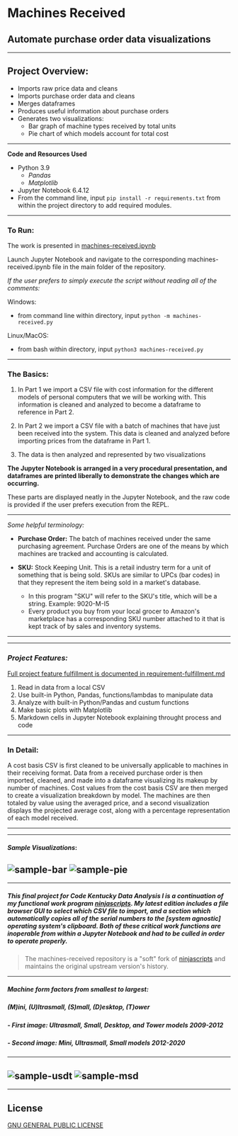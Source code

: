 # Machines Received

## Automate purchase order data visualizations
---
## Project Overview:
- Imports raw price data and cleans
- Imports purchase order data and cleans
- Merges dataframes 
- Produces useful information about purchase orders
- Generates two visualizations:
  - Bar graph of machine types received by total units
  - Pie chart of which models account for total cost
---
**Code and Resources Used**
 - Python 3.9
   - _Pandas_
   - _Matplotlib_
 - Jupyter Notebook 6.4.12
 - From the command line, input `pip install -r requirements.txt` from within the project directory to add required modules.
---
### **To Run:**
The work is presented in [machines-received.ipynb](machines-received.ipynb)

Launch Jupyter Notebook and navigate to the corresponding machines-received.ipynb file in the main folder of the repository.

*If the user prefers to simply execute the script without reading all of the comments:*

Windows:

- from command line within directory, input `python -m machines-received.py`

Linux/MacOS:

- from bash within directory, input `python3 machines-received.py`

---
### **The Basics:**
1. In Part 1 we import a CSV file with cost information for the different models of personal computers that we will be working with. This information is cleaned and analyzed to become a dataframe to reference in Part 2.

2. In Part 2 we import a CSV file with a batch of machines that have just been received into the system. This data is cleaned and analyzed before importing prices from the dataframe in Part 1.

3. The data is then analyzed and represented by two visualizations

**The Jupyter Notebook is arranged in a very procedural presentation, and dataframes are printed liberally to demonstrate the changes which are occurring.**

These parts are displayed neatly in the Jupyter Notebook, and the raw code is provided if the user prefers execution from the REPL.

---

*Some helpful terminology:*

- **Purchase Order:** The batch of machines received under the same purchasing agreement. Purchase Orders are one of the means by which machines are tracked and accounting is calculated.
- **SKU:** Stock Keeping Unit. This is a retail industry term for a unit of something that is being sold. SKUs are similar to UPCs (bar codes) in that they represent the item being sold in a market's database.

  - In this program "SKU" will refer to the SKU's title, which will be a string. Example: 9020-M-I5
  - Every product you buy from your local grocer to Amazon's marketplace has a corresponding SKU number attached to it that is kept track of by sales and inventory systems.

---
---
### ***Project Features:***

[Full project feature fulfillment is documented in requirement-fulfillment.md](requirement-fulfillment.md)

1. Read in data from a local CSV
2. Use built-in Python, Pandas, functions/lambdas to manipulate data
3. Analyze with built-in Python/Pandas and custum functions
4. Make basic plots with Matplotlib
5. Markdown cells in Jupyter Notebook explaining throught process and code
---
### **In Detail:**
 A cost basis CSV is first cleaned to be universally applicable to machines in their receiving format. Data from a received purchase order is then imported, cleaned, and made into a dataframe visualizing its makeup by number of machines. Cost values from the cost basis CSV are then merged to create a visualization breakdown by model. The machines are then totaled by value using the averaged price, and a second visualization displays the projected average cost, along with a percentage representation of each model received.

---
---
#### *Sample Visualizations*:
![sample-bar](./assets/readme-img-source/sample-bar.png)
![sample-pie](./assets/readme-img-source/sample-pie.png)
---
---
##### This final project for Code Kentucky Data Analysis I is a continuation of my functional work program [ninjascripts](https://github.com/keith-flynn/ninjascripts/). My latest edition includes a file browser GUI to select which CSV file to import, and a section which automatically copies all of the serial numbers to the [system agnostic] operating system's clipboard. Both of these critical work functions are inoperable from within a Jupyter Notebook and had to be culled in order to operate properly. 
> The machines-received repository is a "soft" fork of [ninjascripts](https://github.com/keith-flynn/ninjascripts/) and maintains the original upstream version's history.
---
##### **Machine form factors from smallest to largest:**
##### (**M**)ini, (**U**)ltrasmall, (**S**)mall,  (**D**)esktop, (**T**)ower
##### *- First image: Ultrasmall, Small, Desktop, and Tower models 2009-2012*
##### *- Second image: Mini, Ultrasmall, Small models 2012-2020*
---
![sample-usdt](./assets/readme-img-source/sample-form-factors.png)
![sample-msd](./assets/readme-img-source/sample-form-factors2.png)
---
---
## License
[GNU GENERAL PUBLIC LICENSE](LICENSE)